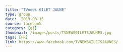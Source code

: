 ```yaml
---
title: "TVnews GILET JAUNE"
type: group
date:  2019-03-15
source: facebook
category: [gj]
thumbnail: /images/posts/TVNEWSGILETSJAUNES.jpg
tags: [FR]
link: https://www.facebook.com/TVNEWSGILETSJAUNES/
---
```

